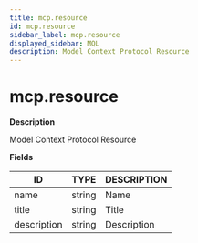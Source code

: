 ```yaml
---
title: mcp.resource
id: mcp.resource
sidebar_label: mcp.resource
displayed_sidebar: MQL
description: Model Context Protocol Resource
---
```


# mcp.resource

**Description**

Model Context Protocol Resource

**Fields**

| ID          | TYPE   | DESCRIPTION |
| ----------- | ------ | ----------- |
| name        | string | Name        |
| title       | string | Title       |
| description | string | Description |
